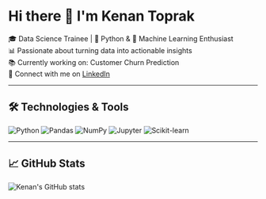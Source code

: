 # Hi there 👋 I'm Kenan Toprak

🎓 Data Science Trainee | 🐍 Python & 🤖 Machine Learning Enthusiast  
📊 Passionate about turning data into actionable insights  
📚 Currently working on: Customer Churn Prediction  
🔗 Connect with me on [LinkedIn](https://www.linkedin.com/in/kenan-toprak-a617a218a)

---

## 🛠️ Technologies & Tools
![Python](https://img.shields.io/badge/-Python-3776AB?style=flat&logo=python&logoColor=white)
![Pandas](https://img.shields.io/badge/-Pandas-150458?style=flat&logo=pandas)
![NumPy](https://img.shields.io/badge/-NumPy-013243?style=flat&logo=numpy)
![Jupyter](https://img.shields.io/badge/-Jupyter-F37626?style=flat&logo=jupyter)
![Scikit-learn](https://img.shields.io/badge/-Scikit--learn-F7931E?style=flat&logo=scikit-learn)

---

## 📈 GitHub Stats
![Kenan's GitHub stats](https://github-readme-stats.vercel.app/api?username=keanantoprak21&show_icons=true&theme=radical)
